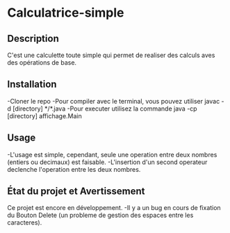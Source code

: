 # Calculatrice-simple

## Description  
C'est une calculette toute simple qui permet de realiser des calculs aves des opérations de base.

## Installation  
-Cloner le repo
-Pour compiler avec le terminal, vous pouvez utiliser javac -d [directory] \*/\*.java
-Pour executer utilisez la commande java -cp [directory] affichage.Main

## Usage  
-L'usage est simple, cependant, seule une operation entre deux nombres (entiers ou decimaux) est faisable.
-L'insertion d'un second operateur declenche l'operation entre les deux nombres.

## État du projet et Avertissement
Ce projet est encore en développement.
-Il y a un bug en cours de fixation du Bouton Delete (un probleme de gestion des espaces entre les caracteres).
